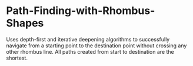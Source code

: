 # Path-Finding-with-Rhombus-Shapes
Uses depth-first and iterative deepening algorithms to successfully navigate from a starting point to the destination point without crossing any other rhombus line. All paths created from start to destination are the shortest.
